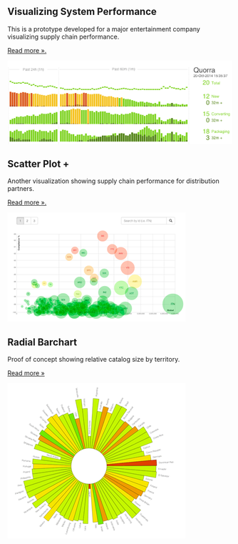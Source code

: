 
## Visualizing System Performance

This is a prototype developed for a major entertainment company visualizing supply chain performance.

[Read more &#187;.](/timeseries)

![Timeseries](/timeseries/timeseries-sm.gif)


## Scatter Plot +

Another visualization showing supply chain performance for distribution partners. 

[Read more &#187;.](/partnerviz)

![Sunburst](/partnerviz/partnerviz-sm.png)


## Radial Barchart

Proof of concept showing relative catalog size by territory.

[Read more &#187;](/sunburst)

![Sunburst](/sunburst/sunburst-sm.gif)







